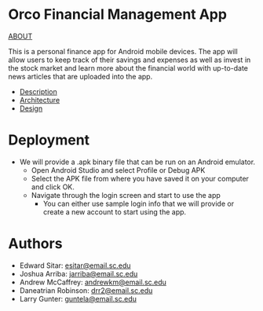 # Orco Financial Management App

[ABOUT](https://sccapstone.github.io/Orco/about)

This is a personal finance app for Android mobile devices. The app will allow users to keep track of their savings and expenses as well as invest in the stock market and learn more about the financial world with up-to-date news articles that are uploaded into the app.
- [Description](https://github.com/SCCapstone/Orco/wiki/Project-Description)
- [Architecture](https://github.com/SCCapstone/Orco/wiki/Architecture)
- [Design](https://github.com/SCCapstone/Orco/wiki/Design)


# Deployment

- We will provide a .apk binary file that can be run on an Android emulator. 
    - Open Android Studio and select Profile or Debug APK
    - Select the APK file from where you have saved it on your computer and click OK.
    - Navigate through the login screen and start to use the app
        - You can either use sample login info that we will provide or create a new account to start using the app.

# Authors

- Edward Sitar: esitar@email.sc.edu
- Joshua Arriba: jarriba@email.sc.edu 
- Andrew McCaffrey: andrewkm@email.sc.edu
- Daneatrian Robinson: drr2@email.sc.edu
- Larry Gunter: guntela@email.sc.edu
